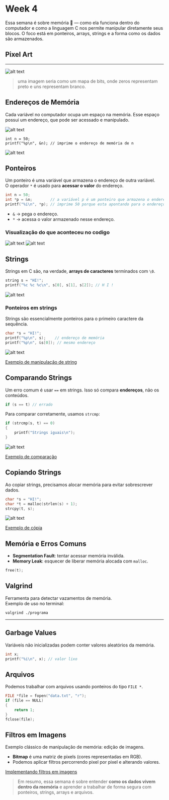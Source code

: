 # Week 4

Essa semana é sobre memória 🧠 — como ela funciona dentro do computador e como a linguagem C nos permite manipular diretamente seus blocos. O foco está em ponteiros, arrays, strings e a forma como os dados são armazenados.

## Pixel Art
--- 
![alt text](image.png)

> uma imagem seria como um mapa de bits, onde zeros representam preto e uns representam branco.

Endereços de Memória
--- 

Cada variável no computador ocupa um espaço na memória. Esse espaço possui um endereço, que pode ser acessado e manipulado.

![alt text](image-1.png)

```
int n = 50;
printf("%p\n", &n); // imprime o endereço de memória de n
```

![alt text](image-2.png)


## Ponteiros

Um ponteiro é uma variável que armazena o endereço de outra variável.  
O operador `*` é usado para **acessar o valor** do endereço.

```c
int n = 50;
int *p = &n;        // a variável p é um ponteiro que armazena o endereço de n
printf("%i\n", *p); // imprime 50 porque esta apontando para o endereço de memoria n que recebeu o valor de 50
```

- `&` → pega o endereço.  
- `*` → acessa o valor armazenado nesse endereço.  

### Visualização do que aconteceu no codigo 
![alt text](image-3.png)
![alt text](image-4.png)

## Strings

Strings em C são, na verdade, **arrays de caracteres** terminados com `\0`.

```c
string s = "HI!";
printf("%c %c %c\n", s[0], s[1], s[2]); // H I !
```

![alt text](image-5.png)

### Ponteiros em strings
Strings são essencialmente ponteiros para o primeiro caractere da sequência.  
```c
char *s = "HI!";
printf("%p\n", s);    // endereço de memória
printf("%p\n", &s[0]); // mesmo endereço
```

![alt text](image-6.png)

[Exemplo de manipulação de string](string0.c)

## Comparando Strings

Um erro comum é usar `==` em strings. Isso só compara **endereços**, não os conteúdos.  

```c
if (s == t) // errado
```

Para comparar corretamente, usamos `strcmp`:
```c
if (strcmp(s, t) == 0)
{
    printf("Strings iguais\n");
}
```

![alt text](image-7.png)

[Exemplo de comparação](string1.c)

## Copiando Strings

Ao copiar strings, precisamos alocar memória para evitar sobrescrever dados.

```c
char *s = "HI!";
char *t = malloc(strlen(s) + 1);
strcpy(t, s);
```

![alt text](image-8.png)

[Exemplo de cópia](copy.c)

## Memória e Erros Comuns

- **Segmentation Fault**: tentar acessar memória inválida.  
- **Memory Leak**: esquecer de liberar memória alocada com `malloc`.  

```c
free(t);
```

## Valgrind

Ferramenta para detectar vazamentos de memória.  
Exemplo de uso no terminal:
```
valgrind ./programa
```

---

## Garbage Values

Variáveis não inicializadas podem conter valores aleatórios da memória.  

```c
int x;
printf("%i\n", x); // valor lixo
```

## Arquivos

Podemos trabalhar com arquivos usando ponteiros do tipo `FILE *`.  

```c
FILE *file = fopen("data.txt", "r");
if (file == NULL)
{
    return 1;
}
fclose(file);
```

## Filtros em Imagens

Exemplo clássico de manipulação de memória: edição de imagens.  
- **Bitmap** é uma matriz de pixels (cores representadas em RGB).  
- Podemos aplicar filtros percorrendo pixel por pixel e alterando valores.

[Implementando filtros em imagens](helpers.c)
                                
> Em resumo, essa semana é sobre entender **como os dados vivem dentro da memória** e aprender a trabalhar de forma segura com ponteiros, strings, arrays e arquivos. 
